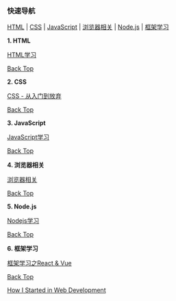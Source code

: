 ### <span id="top">快速导航</span>

[HTML](#html) | [CSS](#css) | [JavaScript](#js) | [浏览器相关](#browser) | [Node.js](#node) | [框架学习](#frame)

**<span id="html">1. HTML</span>**

[HTML学习](notes/knowledge-map/fe/html.md)

[Back Top](#top)

**<span id="css">2. CSS</span>**

[CSS - 从入门到放弃](notes/knowledge-map/fe/css.md)

[Back Top](#top)

**<span id="js">3. JavaScript</span>**

[JavaScript学习](notes/knowledge-map/fe/javascript.md)

[Back Top](#top)

**<span id="browser">4. 浏览器相关</span>**

[浏览器相关](notes/knowledge-map/fe/browser.md)

[Back Top](#top)

**<span id="node">5. Node.js</span>**

[Nodejs学习](notes/knowledge-map/fe/nodejs.md)

[Back Top](#top)

**<span id="frame">6. 框架学习</span>**

[框架学习之React & Vue](notes/knowledge-map/fe/react-vue.md)

[Back Top](#top)

[How I Started in Web Development](https://codeburst.io/how-i-started-in-web-development-8f61da839e92)

